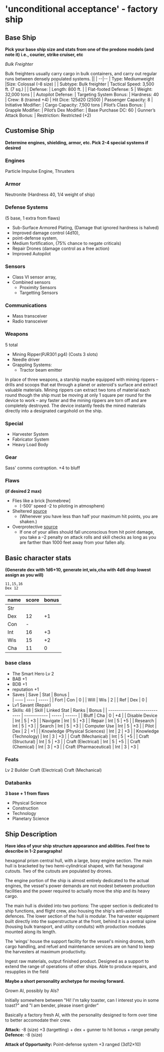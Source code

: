 # 'unconditional acceptance' - factory ship

## Base Ship

**Pick your base ship size and stats from one of the predone models (and note it) i.e., courier, strike cruiser, etc**

_Bulk Freighter_

Bulk freighters usually carry cargo in bulk containers, and carry out regular runs between densely populated systems.
|| |
--|--
| Type: Mediumweight |Size: Colossal (–8 size) |
| Subtype: Bulk freighter	| Tactical Speed: 3,500 ft. (7 sq.) |
| Defense: 			| Length: 800 ft. |
| Flat-footed Defense: 5 	| Weight: 32,000 tons |
| Autopilot Defense: 		| Targeting System Bonus:
| Hardness: 40			| Crew: 8 (trained +4)
| Hit Dice: 125d20 (2500)	| Passenger Capacity: 8
| Initiative Modifier:	 	| Cargo Capacity: 7,500 tons
| Pilot’s Class Bonus:	 	| Grapple Modifier:
| Pilot’s Dex Modifier: 	| Base Purchase DC: 60
| Gunner’s Attack Bonus: 	| Restriction: Restricted (+2)

## Customise Ship

**Determine engines, shielding, armor, etc. Pick 2-4 special systems if desired**

### Engines
Particle Impulse Engine, 
Thrusters

### Armor
Neutronite (Hardness 40, 1/4 weight of ship) 

### Defense Systems  

(5 base, 1 extra from flaws)
- Sub-Surface Armored Plating, (Damage that ignored hardness is halved)
- Improved damage control (4d10), 
- point-defense system, 
- Medium fortification, (75% chance to negate criticals)
- Repair Drones (damage control as a free action)
- Improved Autopilot 
 
### Sensors
- Class VI sensor array, 
- Combined sensors 
  - Proximity Sensors
  - Targetting Sensors

### Communications 

- Mass transceiver
- Radio transceiver

### Weapons

5 total
- Mining Ripper(PJR301 pg4) (Costs 3 slots)
- Needle driver
- Grappling Systems: 
  - Tractor beam emitter

In place of three weapons, a starship maybe equipped with mining rippers – drills and scoops that eat through a planet or asteroid's surface and extract valuable materials. 
Mining rippers can extract two tons of material each round though the ship must be moving at only 1 square per round for the device to work – any faster and the mining rippers are torn off and are completely destroyed. 
The device instantly feeds the mined materials directly into a designated cargohold on the ship.

### Special

 - Harvester System
 - Fabricator System
 - Heavy Load Body

### Gear

Sass' comms contraption. +4 to bluff

### Flaws

**(if desired 2 max)**
  - Flies like a brick  [homebrew]
    - (-500' speed -2 to piloting in atmosphere)
  - Sheltered [source](https://www.d20pfsrd.com/traits/drawbacks/sheltered/)
    - (Whenever you have less than half your maximum hit points, you are shaken.) 
  - Overprotective [source](https://www.d20pfsrd.com/traits/drawbacks/overprotective/)
    - If one of your allies should fall unconscious from hit point damage, you take a –2 penalty on attack rolls and skill checks as long as you are farther than 1000 feet away from your fallen ally.

## Basic character stats 

**(Generate dex with 1d6+10, generate int,wis,cha with 4d6 drop lowest assign as you will)**
```
11,15,16
Dex 12
```
| name | score | bonus |
| ---  |  ---  |  ---  |
|  Str |       |       |
| Dex  |    12 |    +1 |
| Con  |     - |       |
| Int  |    16 |    +3 |
| Wis  |    15 |    +2 |
| Cha  |    11 |     0 |

### base class

- The Smart Hero Lv 2
 - BAB +1
 - BDB +1
 - reputation +1
 - Saves
   | Save | Stat | Bonus |  
   | ---- | ---- | ----- |
   | Fort | Con  |  0    |
   | Will | Wis  |  2    |
   | Ref  | Dex  |  0    |
 - Lv1 Savant (Repair)
 - Skills: 48
   | Skill                         | Linked Stat  | Ranks | Bonus  |
   | ----------------------------- | ------------ | ----- | ------ |
   | Bluff                         | Cha          |   0   |   +4   |
   | Disable Device                | Int          |   5   |   +3   |
   | Navigate                      | Int          |   5   |   +3   |
   | Repair                        | Int          |   5   |   +5   |
   | Research                      | Int          |   5   |   +3   |
   | Search                        | Int          |   5   |   +3   |
   | Computer Use                  | Int          |   5   |   +3   |
   | Pilot                         | Dex          |   2   |   +1   |
   | Knowledge (Physical Sciences) | Int          |   2   |   +3   |
   | Knowledge (Technology)        | Int          |   3   |   +3   |
   | Craft (Mechanical)            | Int          |   5   |   +5   |
   | Craft (Structural)            | Int          |   5   |   +3   |
   | Craft (Electrical)            | Int          |   5   |   +5   |
   | Craft (Chemical)              | Int          |   3   |   +3   |
   | Craft (Pharmaceutical)        | Int          |   3   |   +3   |

### Feats
Lv 2 Builder Craft (Electrical) Craft (Mechanical)

### Databanks
**3 base + 1 from flaws**

  - Physical Science
  - Construction
  - Technology
  - Planetary Science

## Ship Description


**Have idea of your ship structure appearance and abilities.  Feel free to describe in 1-2 paragraphs!**

hexagonal prism central hull, with a large, boxy engine section. The main hull is bracketed by two hemi-cylindrical shaped, with flat hexagonal cutouts. Two of the cutouts are populated by drones.

The engine portion of the ship is almost entirely dedicated to the actual engines, the vessel's power demands are not modest between production facilities and the power required to actually move the ship and its heavy cargo. 

The main hull is divided into two portions: The upper section is dedicated to ship functions, and flight crew, also housing the ship's anti-asteroid defences. The lower section of the hull is modular. The harvester equipment built directly into the superstructure at the front, behind it is a central spine (housing bulk transport, and utility conduits) with production modules mounted along its length. 

The 'wings' house the support facility for the vessel's mining drones, both cargo handling, and refuel and maintenance services are on hand to keep the harvesters at maximum productivity.

Ingest raw materials, output finished product. Designed as a support to extend the range of operations of other ships. Able to produce repairs, and resupplies in the field

**Maybe a short personality archetype for moving forward.**

Grown AI, possibly by AIs?

Initially somewhere between "Hi! I'm talky toaster, can I interest you in some toast?" and "I am bender, please insert girder"

Basically a factory fresh AI, with the personality designed to form over time to better accomodate their crew.



**Attack:** -8 (size) +3 (targetting) + dex + gunner to hit bonus + range penalty
**Defence:** -8 (size) 

**Attack of Opportunity:** Point-defense system +3 ranged (3d12×10)

